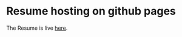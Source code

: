 # Resume hosting on github pages

The Resume is live [here](https://simone-viozzi.github.io/resume/).
